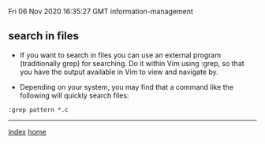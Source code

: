 Fri 06 Nov 2020 16:35:27 GMT
information-management 
## search in files 
- If you want to search in files you can use an external program (traditionally grep) for searching. Do it within Vim using :grep, so that you have the output available in Vim to view and navigate by.

- Depending on your system, you may find that a command like the following will quickly search files: 

```
:grep pattern *.c
```
___  
[index](./index-file.md)
[home](./home.md) 

